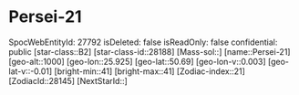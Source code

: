 ﻿---
location: [50.69,25.925,1000]
type: Station
tags:
- astro/Star

---

# Persei-21

SpocWebEntityId: 27792
isDeleted: false
isReadOnly: false
confidential: public
[star-class::B2]
[star-class-id::28188]
[Mass-sol::]
[name::Persei-21]
[geo-alt::1000]
[geo-lon::25.925]
[geo-lat::50.69]
[geo-lon-v::0.003]
[geo-lat-v::-0.01]
[bright-min::41]
[bright-max::41]
[Zodiac-index::21]
[ZodiacId::28145]
[NextStarId::]

